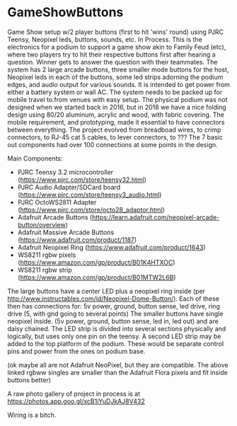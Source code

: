 # GameShowButtons
Game Show setup w/2 player buttons (first to hit 'wins' round) using PJRC Teensy, Neopixel leds, buttons, sounds, etc.  In Process.
This is the electronics for a podium to support a game show akin to Family Feud (etc), where two players try to hit their respective buttons first after hearing a question.  Winner gets to answer the question with their teammates.
The system has 2 large arcade buttons, three smaller mode buttons for the host, Neopixel leds in each of the buttons, some led strips adorning the podium edges, and audio output for various sounds.  It is intended to get power from either a battery system or wall AC.
The system needs to be packed up for mobile travel to.from venues with easy setup.  The physical podium was not designed when we started back in 2016, but in 2018 we have a nice folding design using 80/20 aluminum, acrylic and wood, with fabric covering.  The mobile requirement, and prototyping, made it essential to have connectors between everything.  The project evolved from breadboad wires, to crimp connectors, to RJ-45 cat 5 cables, to lever connectors, to ???  The 7 basic out components had over 100 connections at some points in the design.

Main Components:
* PJRC Teensy 3.2 microcontroller (https://www.pjrc.com/store/teensy32.html)
* PJRC Audio Adapter/SDCard board (https://www.pjrc.com/store/teensy3_audio.html)
* PJRC OctoWS2811 Adapter (https://www.pjrc.com/store/octo28_adaptor.html)
* Adafruit Arcade Buttons (https://learn.adafruit.com/neopixel-arcade-button/overview)
* Adafruit Massive Arcade Buttons (https://www.adafruit.com/product/1187)
* Adafruit Neopixel Ring (https://www.adafruit.com/product/1643)
* WS8211 rgbw pixels (https://www.amazon.com/gp/product/B01K4HTXOC)
* WS8211 rgbw strip (https://www.amazon.com/gp/product/B01MTW2L6B)

The large buttons have a center LED plus a neopixel ring inside (per http://www.instructables.com/id/Neopixel-Dome-Button/).  Each of these then has connections for: 5v power, ground, button sense, led drive, ring drive (5, with gnd going to several points)
The smaller buttons have single neopixel inside. (5v power, ground, button sense, led in, led out) and are daisy chained.
The LED strip is divided into several sections physically and logically, but uses only one pin on the teensy.  A second LED strip may be added to the top platform of the podium. These would be separate control pins and power from the ones on podium base.

(ok maybe all are not Adafruit NeoPixel, but they are compatible. The above linked rgbww singles are smaller than the Adafruit Flora pixels and fit inside buttons better)

A raw photo gallery of project in process is at https://photos.app.goo.gl/xcB1iYuDJkAJ8V432

Wiring is a bitch.
